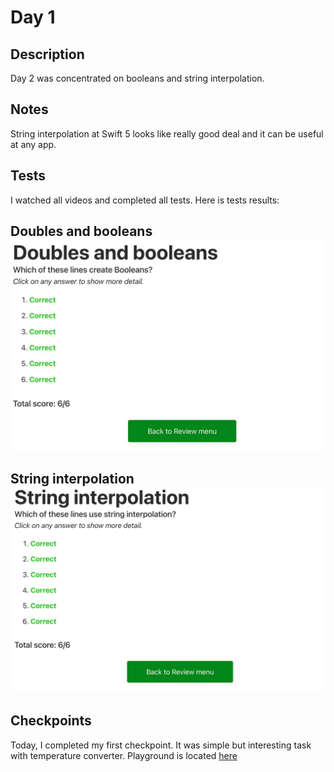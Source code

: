 # Day 1

## Description

Day 2 was concentrated on booleans and string interpolation.

## Notes

String interpolation at Swift 5 looks like really good deal and it can be useful at any app.

## Tests

I watched all videos and completed all tests.
Here is tests results:

**Doubles and booleans**
![Doubles and booleans tests result](/Resources/Day_2/Results/Doubles_and_booleans.jpg)
------

**String interpolation**
![String interpolation tests result](/Resources/Day_2/Results/String_interpolation.jpg)
------

## Checkpoints

Today, I completed my first checkpoint. It was simple but interesting task with temperature converter.
Playground is located [here](/Resources/Day_2/Checkpoints/Checkpoint1.playground)